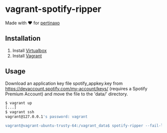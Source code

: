 # vagrant-spotify-ripper

Made with :heart: for [pertinaxo](https://twitter.com/pertinaxo)

## Installation

1. Install [Virtualbox](https://www.virtualbox.org/)
2. Install [Vagrant](https://www.vagrantup.com/downloads.html)

## Usage

Download an application key file spotify_appkey.key from https://devaccount.spotify.com/my-account/keys/ 
(requires a Spotify Premium Account) and move the file to the 'data/' directory.

```bash
$ vagrant up
[...]
$ vagrant ssh
vagrant@127.0.0.1's password: vagrant

vagrant@vagrant-ubuntu-trusty-64:/vagrant_data$ spotify-ripper --fail-log rip_fail.log -u <username> -p <password> spotify:user:eliah94:playlist:6jinO48gLLNQDS7v02Xf48
```
